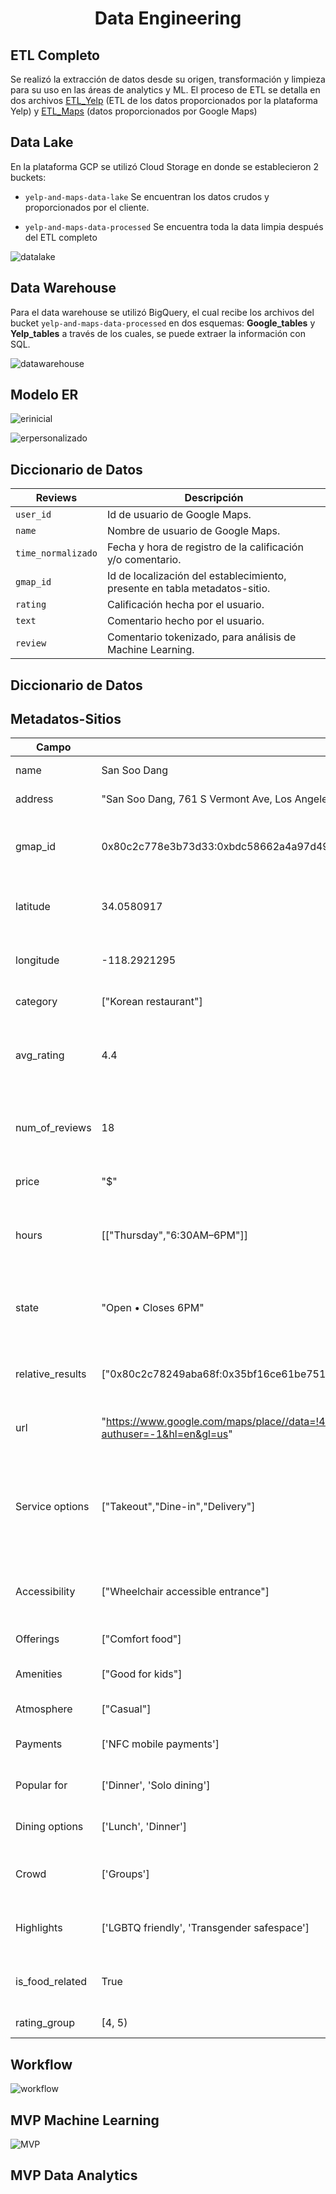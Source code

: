 # <div align="center">**Data Engineering**</div>


## ETL Completo

Se realizó la extracción de datos desde su origen, transformación y limpieza para su uso en las áreas de analytics y ML. El proceso de ETL se detalla en dos archivos [ETL_Yelp]() (ETL de los datos proporcionados por la plataforma Yelp) y [ETL_Maps]() (datos proporcionados por Google Maps)


## Data Lake

En la plataforma GCP se utilizó Cloud Storage en donde se establecieron 2 buckets:

- `yelp-and-maps-data-lake`  Se encuentran los datos crudos y proporcionados por el cliente.

- `yelp-and-maps-data-processed` Se encuentra toda la data limpia después del ETL completo

![datalake](https://github.com/mreliflores/PF-Henry/blob/main/assets/Datalake.png?raw=true)


## Data Warehouse

Para el data warehouse se utilizó BigQuery, el cual recibe los archivos del bucket `yelp-and-maps-data-processed` en dos esquemas: **Google_tables** y **Yelp_tables** a través de los cuales, se puede extraer la información con SQL.

![datawarehouse]()


## Modelo ER

![erinicial](https://github.com/mreliflores/PF-Henry/blob/main/assets/DiagramaER.png?raw=true)

![erpersonalizado]()


## Diccionario de Datos

| Reviews | Descripción |
| --- | --- |
| `user_id` | Id de usuario de Google Maps. |
| `name` | Nombre de usuario de Google Maps. |
| `time_normalizado` | Fecha y hora de registro de la calificación y/o comentario. |
| `gmap_id` | Id de localización del establecimiento, presente en tabla metadatos-sitio. |
| `rating` | Calificación hecha por el usuario. |
| `text` | Comentario hecho por el usuario. |
| `review` | Comentario tokenizado, para análisis de Machine Learning. |


## Diccionario de Datos

## Metadatos-Sitios 

| Campo | Valor | Descripción | Tipo |
| --- | --- | --- | --- |
| name | San Soo Dang | El nombre del lugar | object |
| address | "San Soo Dang, 761 S Vermont Ave, Los Angeles, CA 90005" | La dirección del lugar | object |
| gmap_id | 0x80c2c778e3b73d33:0xbdc58662a4a97d49 | El identificador único de Google Maps para el lugar | object |
| latitude | 34.0580917 | Las coordenadas geográficas del lugar | float64 |
| longitude | -118.2921295 | Las coordenadas geográficas del lugar | float64 |
| category | ["Korean restaurant"] | La categoría del lugar | object |
| avg_rating | 4.4 | La calificación promedio del lugar basada en las reseñas de los usuarios | float64 |
| num_of_reviews | 18 | El número total de reseñas que los usuarios han dejado | int64 |
| price | "$" | El rango de precios del lugar | int64 |
| hours | [["Thursday","6:30AM–6PM"]] | El horario de apertura del lugar para cada día de la semana | object |
| state | "Open • Closes 6PM" | El estado actual del lugar, por ejemplo, si está abierto o cerrado | object |
| relative_results | ["0x80c2c78249aba68f:0x35bf16ce61be751d"] | Otros lugares relacionados sugeridos por Google Maps | object |
| url | "https://www.google.com/maps/place//data=!4m2!3m1!1s0x80c2c778e3b73d33:0xbdc58662a4a97d49?authuser=-1&hl=en&gl=us" | El enlace a la página de Google Maps del lugar | object |
| Service options | ["Takeout","Dine-in","Delivery"] | Las opciones de servicio disponibles, como para llevar, comer en el lugar o entrega a domicilio | object |
| Accessibility | ["Wheelchair accessible entrance"] | Las características de accesibilidad del lugar | object |
| Offerings | ["Comfort food"] | Lo que ofrece el lugar | object |
| Amenities | ["Good for kids"] | Las comodidades disponibles | object |
| Atmosphere | ["Casual"] | El ambiente del lugar | object |
| Payments | ['NFC mobile payments'] | Los métodos de pago aceptados | object |
| Popular for | ['Dinner', 'Solo dining'] | Para qué es popular el lugar | object |
| Dining options | ['Lunch', 'Dinner'] | Las opciones de comedor disponibles | object |
| Crowd | ['Groups'] | El tipo de multitud que frecuenta el lugar | object |
| Highlights | ['LGBTQ friendly', 'Transgender safespace'] | Los aspectos más destacados del lugar | object |
| is_food_related | True | Indica si el lugar está relacionado con la comida | object |
| rating_group | [4, 5) | grupo del rating | float64 |


## Workflow

![workflow](https://github.com/mreliflores/PF-Henry/blob/main/assets/Workflow.png?raw=true)


## MVP Machine Learning

![MVP](https://github.com/mreliflores/PF-Henry/blob/main/assets/MVP.png?raw=true)

## MVP Data Analytics
